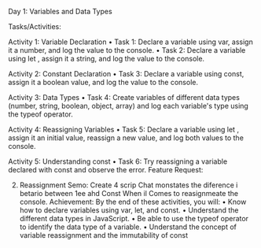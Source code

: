 Day 1: Variables and Data Types

Tasks/Activities:

Activity 1: Variable Declaration
• Task 1: Declare a variable using var, assign it a number, and log the value to the console.
• Task 2: Declare a variable using let , assign it a string, and log the value to the console.

Activity 2: Constant Declaration
• Task 3: Declare a variable using const, assign it a boolean value, and log the value to the console.

Activity 3: Data Types
• Task 4: Create variables of different data types (number, string, boolean, object, array) and log each variable's type using the typeof operator.

Activity 4: Reassigning Variables
• Task 5: Declare a variable using let , assign it an initial value, reassign a new value, and log both values to the console.


Activity 5: Understanding const
• Task 6: Try reassigning a variable declared with const and observe the error.
Feature Request:

2. Reassignment Semo: Create 4 scrip Chat monstates the diference i betario between 1ee ahd Const When il Comes to reasignmeate the console.
Achievement:
By the end of these activities, you will:
• Know how to declare variables using var, let, and const.
• Understand the different data types in JavaScript.
• Be able to use the typeof operator to identify the data type of a variable.
• Understand the concept of variable reassignment and the immutability of const